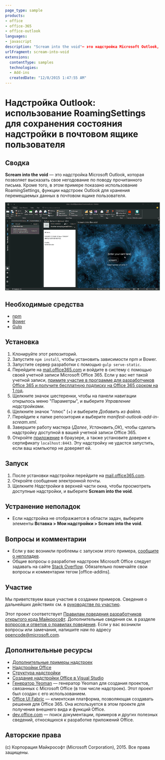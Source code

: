 ```yaml
---
page_type: sample
products:
- office
- office-365
- office-outlook
languages:
- javascript
description: "Scream into the void"— это надстройка Microsoft Outlook, которая позволяет высказать свое негодование по поводу прочитанного письма"
urlFragment: scream-into-void
extensions:
  contentType: samples
  technologies:
  - Add-ins
  createdDate: "12/8/2015 1:47:55 AM"
---
```


# Надстройка Outlook: использование RoamingSettings для сохранения состояния надстройки в почтовом ящике пользователя

## Сводка

**Scream into the void** — это надстройка Microsoft Outlook, которая позволяет высказать свое негодование по поводу прочитанного письма. Кроме того, в этом примере показано использование RoamingSettings, функции надстроек Outlook для хранения перемещаемых данных в почтовом ящике пользователя.

 
![](/readme-images/animated_screenshot.gif)

## Необходимые средства

* [npm](https://www.npmjs.com/)
* [Bower](http://bower.io/)
* [Gulp](http://gulpjs.com/)

## Установка

1. Клонируйте этот репозиторий.
2. Запустите `npm install`, чтобы установить зависимости npm и Bower.
3. Запустите сервер разработки с помощью `gulp serve-static`.
4. Перейдите на [mail.office365.com](http://mail.office365.com) и войдите в систему с помощью своей учетной записи Microsoft Office 365. Если у вас нет такой учетной записи, [примите участие в программе для разработчиков Office 365 и получите бесплатную подписку на Office 365 сроком на 1 год](https://aka.ms/devprogramsignup).
5. Щелкните значок шестеренки, чтобы на панели навигации открылось меню "Параметры", и выберите *Управление надстройками*.
6. Щелкните значок "плюс" (+) и выберите *Добавить из файла*.
7. Перейдите к папке репозитория и выберите *manifest-outlook-add-in-scream.xml*.
8. Завершите работу мастера (*Далее*, *Установить*,*ОК*), чтобы сделать надстройку доступной в вашей учетной записи Office 365.
9. Откройте [приложение](https://localhost:8443/appread/index.html) в браузере, а также установите доверие к сертификату `localhost:8443`. Эту надстройку не удастся запустить, если ваш компьютер не доверяет ей.

## Запуск

1. После установки надстройки перейдите на [mail.office365.com](http://mail.office365.com). 
2. Откройте сообщение электронной почты.
3. Щелкните *Надстройки* в верхней части окна, чтобы просмотреть доступные надстройки, и выберите **Scream into the void**.

## Устранение неполадок

- Если надстройка не отображается в области задач, выберите элементы **Вставка > Мои надстройки > Scream into the void**.

## Вопросы и комментарии

- Если у вас возникли проблемы с запуском этого примера, [сообщите о неполадке](https://github.com/OfficeDev/Outlook-Add-in-Scream/issues).
- Общие вопросы о разработке надстроек Microsoft Office следует задавать на сайте [Stack Overflow](http://stackoverflow.com/questions/tagged/office-addins). Обязательно помечайте свои вопросы и комментарии тегом [office-addins].

## Участие

Мы приветствуем ваше участие в создании примеров. Сведения о дальнейших действиях см. в [руководстве по участию](./Contributing.md).

Этот проект соответствует [Правилам поведения разработчиков открытого кода Майкрософт](https://opensource.microsoft.com/codeofconduct/). Дополнительные сведения см. в разделе [вопросов и ответов о правилах поведения](https://opensource.microsoft.com/codeofconduct/faq/). Если у вас возникли вопросы или замечания, напишите нам по адресу [opencode@microsoft.com](mailto:opencode@microsoft.com).

## Дополнительные ресурсы

- [Дополнительные примеры надстроек](https://github.com/OfficeDev?utf8=%E2%9C%93&query=-Add-in)
- [Надстройки Office](http://msdn.microsoft.com/library/office/jj220060.aspx)
- [Структура надстройки](https://msdn.microsoft.com/library/office/jj220082.aspx#StartBuildingApps_AnatomyofApp)
- [Создание надстройки Office в Visual Studio](https://msdn.microsoft.com/library/office/fp179827.aspx#Tools_CreatingWithVS)
- [Генератор Yeoman](https://github.com/OfficeDev/generator-office) — генератор Yeoman для создания проектов, связанных с Microsoft Office (в том числе надстроек). Этот проект был создан с его использованием.
- [Office UI Fabric](https://dev.office.com/fabric) — клиентская платформа, позволяющая создавать решения для Office 365. Она используется в этом проекте для получения внешнего вида и функций Office. 
- [dev.office.com](https://dev.office.com) — поиск документации, примеров и других полезных сведений, относящихся к разработке приложений Office.


## Авторские права
(c) Корпорация Майкрософт (Microsoft Corporation), 2015. Все права защищены.

